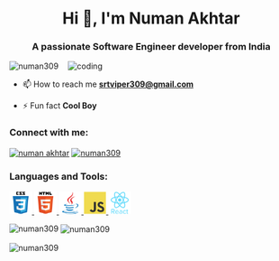 
<h1 align="center">Hi 👋, I'm Numan Akhtar</h1>
<h3 align="center">A passionate Software Engineer developer from India</h3>
<img align="right" alt="coding" width = "400" src="https://cdn.dribbble.com/users/1162077/screenshots/3848914/programmer.gif">
<p align="left"> <img src="https://komarev.com/ghpvc/?username=numan309&label=Profile%20views&color=0e75b6&style=flat" alt="numan309" /> </p>

- 📫 How to reach me **srtviper309@gmail.com**

- ⚡ Fun fact **Cool Boy**

<h3 align="left">Connect with me:</h3>
<p align="left">
<a href="https://linkedin.com/in/numan akhtar" target="blank"><img align="center" src="https://raw.githubusercontent.com/rahuldkjain/github-profile-readme-generator/master/src/images/icons/Social/linked-in-alt.svg" alt="numan akhtar" height="30" width="40" /></a>
<a href="https://www.leetcode.com/numan309" target="blank"><img align="center" src="https://raw.githubusercontent.com/rahuldkjain/github-profile-readme-generator/master/src/images/icons/Social/leet-code.svg" alt="numan309" height="30" width="40" /></a>
</p>

<h3 align="left">Languages and Tools:</h3>
<p align="left"> <a href="https://www.w3schools.com/css/" target="_blank" rel="noreferrer"> <img src="https://raw.githubusercontent.com/devicons/devicon/master/icons/css3/css3-original-wordmark.svg" alt="css3" width="40" height="40"/> </a> <a href="https://www.w3.org/html/" target="_blank" rel="noreferrer"> <img src="https://raw.githubusercontent.com/devicons/devicon/master/icons/html5/html5-original-wordmark.svg" alt="html5" width="40" height="40"/> </a> <a href="https://www.java.com" target="_blank" rel="noreferrer"> <img src="https://raw.githubusercontent.com/devicons/devicon/master/icons/java/java-original.svg" alt="java" width="40" height="40"/> </a> <a href="https://developer.mozilla.org/en-US/docs/Web/JavaScript" target="_blank" rel="noreferrer"> <img src="https://raw.githubusercontent.com/devicons/devicon/master/icons/javascript/javascript-original.svg" alt="javascript" width="40" height="40"/> </a> <a href="https://reactjs.org/" target="_blank" rel="noreferrer"> <img src="https://raw.githubusercontent.com/devicons/devicon/master/icons/react/react-original-wordmark.svg" alt="react" width="40" height="40"/> </a> </p>

<p><img align="left" src="https://github-readme-stats.vercel.app/api/top-langs?username=numan309&show_icons=true&locale=en&layout=compact" alt="numan309" /></p>

<p>&nbsp;<img align="center" src="https://github-readme-stats.vercel.app/api?username=numan309&show_icons=true&locale=en" alt="numan309" /></p>

<p><img align="center" src="https://github-readme-streak-stats.herokuapp.com/?user=numan309&" alt="numan309" /></p>
